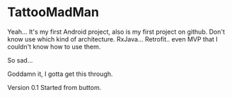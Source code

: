 # TattooMadMan

Yeah... It's my first Android project, also is my first project on github.
Don't know use which kind of architecture. RxJava... Retrofit.. even MVP that I couldn't know how to use them.

So sad...

Goddamn it, I gotta get this through.

Version 0.1 Started from buttom.
